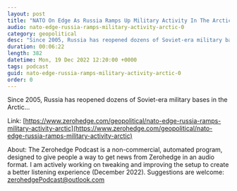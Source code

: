 ```yaml
---
layout: post
title: "NATO On Edge As Russia Ramps Up Military Activity In The Arctic"
audio: nato-edge-russia-ramps-military-activity-arctic-0
category: geopolitical
desc: "Since 2005, Russia has reopened dozens of Soviet-era military bases in the Arctic..."
duration: 00:06:22
length: 382
datetime: Mon, 19 Dec 2022 12:20:00 +0000
tags: podcast
guid: nato-edge-russia-ramps-military-activity-arctic-0
order: 0
---
```

Since 2005, Russia has reopened dozens of Soviet-era military bases in the Arctic...

Link: [https://www.zerohedge.com/geopolitical/nato-edge-russia-ramps-military-activity-arctic](https://www.zerohedge.com/geopolitical/nato-edge-russia-ramps-military-activity-arctic)

About: The Zerohedge Podcast is a non-commercial, automated program, designed to give people a way to get news from Zerohedge in an audio format.  I am actively working on tweaking and improving the setup to create a better listening experience (December 2022).  Suggestions are welcome: [zerohedgePodcast@outlook.com](mailto:zerohedgePodcast@outlook.com)